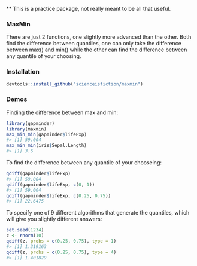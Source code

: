 \*\* This is a practice package, not really meant to be all that useful.

### MaxMin

There are just 2 functions, one slightly more advanced than the other. Both find the difference between quantiles, one can only take the difference between max() and min() while the other can find the difference between any quantile of your choosing.

### Installation

``` r
devtools::install_github("scienceisfiction/maxmin")
```

### Demos

Finding the difference between max and min:

``` r
library(gapminder)
library(maxmin)
max_min_min(gapminder$lifeExp)
#> [1] 59.004
max_min_min(iris$Sepal.Length)
#> [1] 3.6
```

To find the difference between any quantile of your chooseing:

``` r
qdiff(gapminder$lifeExp)
#> [1] 59.004
qdiff(gapminder$lifeExp, c(0, 1))
#> [1] 59.004
qdiff(gapminder$lifeExp, c(0.25, 0.75))
#> [1] 22.6475
```

To specify one of 9 different algorithms that generate the quantiles, which will give you slightly different answers:

``` r
set.seed(1234)
z <- rnorm(10)
qdiff(z, probs = c(0.25, 0.75), type = 1)
#> [1] 1.319163
qdiff(z, probs = c(0.25, 0.75), type = 4)
#> [1] 1.401829
```
